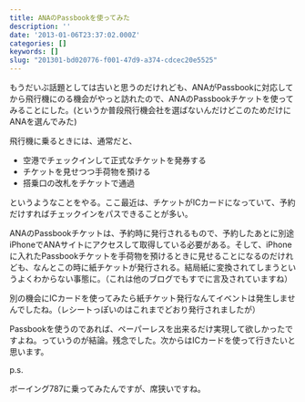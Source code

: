 ```yaml
---
title: ANAのPassbookを使ってみた
description: ''
date: '2013-01-06T23:37:02.000Z'
categories: []
keywords: []
slug: "201301-bd020776-f001-47d9-a374-cdcec20e5525"
---
```

もうだいぶ話題としては古いと思うのだけれども、ANAがPassbookに対応してから飛行機にのる機会がやっと訪れたので、ANAのPassbookチケットを使ってみることにした。(というか普段飛行機会社を選ばないんだけどこのためだけにANAを選んでみた)

飛行機に乗るときには、通常だと、

*   空港でチェックインして正式なチケットを発券する
*   チケットを見せつつ手荷物を預ける
*   搭乗口の改札をチケットで通過

というようなことをやる。ここ最近は、チケットがICカードになっていて、予約だけすればチェックインをパスできることが多い。

ANAのPassbookチケットは、予約時に発行されるもので、予約したあとに別途iPhoneでANAサイトにアクセスして取得している必要がある。そして、iPhoneに入れたPassbookチケットを手荷物を預けるときに見せることになるのだけれども、なんとこの時に紙チケットが発行される。結局紙に変換されてしまうというよくわからない事態に。（これは他のブログでもすでに言及されていますね）

別の機会にICカードを使ってみたら紙チケット発行なんてイベントは発生しませんでしたね。（レシートっぽいのはこれまでどおり発行されましたが）

Passbookを使うのであれば、ペーパーレスを出来るだけ実現して欲しかったですよね。っていうのが結論。残念でした。次からはICカードを使って行きたいと思います。

p.s.  
  
ボーイング787に乗ってみたんですが、席狭いですね。